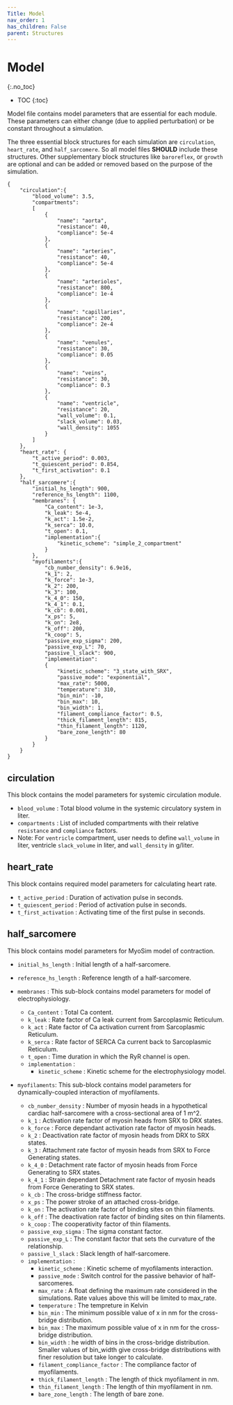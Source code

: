 ```yaml
---
Title: Model
nav_order: 1
has_children: False
parent: Structures
---
```

# Model
{:.no_toc}

* TOC
{:toc}


Model file contains model parameters that are essential for each  module. These parameters can either change (due to applied perturbation) or be constant throughout a simulation.

The three essential block structures for each simulation are `circulation`, `heart_rate`, and `half_sarcomere`. So all model files **SHOULD** include these structures. Other supplementary block structures like `baroreflex`, or `growth` are optional and can be added or removed based on the purpose of the simulation.

````
{
    "circulation":{
        "blood_volume": 3.5,
        "compartments":
        [
            {
                "name": "aorta",
                "resistance": 40,
                "compliance": 5e-4
            },
            {
                "name": "arteries",
                "resistance": 40,
                "compliance": 5e-4
            },
            {
                "name": "arterioles",
                "resistance": 800,
                "compliance": 1e-4
            },
            {
                "name": "capillaries",
                "resistance": 200,
                "compliance": 2e-4
            },
            {
                "name": "venules",
                "resistance": 30,
                "compliance": 0.05
            },
            {
                "name": "veins",
                "resistance": 30,
                "compliance": 0.3
            },
            {
                "name": "ventricle",
                "resistance": 20,
                "wall_volume": 0.1,
                "slack_volume": 0.03,
                "wall_density": 1055
            }
        ]
    },
    "heart_rate": {
        "t_active_period": 0.003,
        "t_quiescent_period": 0.854,
        "t_first_activation": 0.1
    },
    "half_sarcomere":{
        "initial_hs_length": 900,
        "reference_hs_length": 1100,
        "membranes": {
            "Ca_content": 1e-3,
            "k_leak": 5e-4,
            "k_act": 1.5e-2,
            "k_serca": 10.0,
            "t_open": 0.1,
            "implementation":{
                "kinetic_scheme": "simple_2_compartment"
            }
        },
        "myofilaments":{
            "cb_number_density": 6.9e16,
            "k_1": 2,
            "k_force": 1e-3,
            "k_2": 200,
            "k_3": 100,
            "k_4_0": 150,
            "k_4_1": 0.1,
            "k_cb": 0.001,
            "x_ps": 5,
            "k_on": 2e8,
            "k_off": 200,
            "k_coop": 5,
            "passive_exp_sigma": 200,
            "passive_exp_L": 70,
            "passive_l_slack": 900,
            "implementation":
            {
                "kinetic_scheme": "3_state_with_SRX",
                "passive_mode": "exponential",
                "max_rate": 5000,
                "temperature": 310,
                "bin_min": -10,
                "bin_max": 10,
                "bin_width": 1,
                "filament_compliance_factor": 0.5,
                "thick_filament_length": 815,
                "thin_filament_length": 1120,
                "bare_zone_length": 80
            }
        }
    }
}
````


## circulation

This block contains the model parameters for systemic circulation module.
- `blood_volume` : Total blood volume in the systemic circulatory system in liter.
- `compartments` : List of included compartments with their relative `resistance` and `compliance` factors.
- Note: For `ventricle` compartment, user needs to define `wall_volume` in liter, ventricle `slack_volume` in liter, and `wall_density` in g/liter.

## heart_rate
This block contains required model parameters for calculating heart rate.
- `t_active_period` : Duration of activation pulse in seconds.
- `t_quiescent_period` : Period of activation pulse in seconds.
- `t_first_activation` : Activating time of the first pulse in seconds.

## half_sarcomere
This block contains model parameters for MyoSim model of contraction.
- `initial_hs_length` : Initial length of a half-sarcomere.
- `reference_hs_length` : Reference length of a half-sarcomere.
- `membranes` : This sub-block contains model parameters for model of electrophysiology.
    -  `Ca_content` : Total Ca content.
    -  `k_leak` : Rate factor of Ca leak current from Sarcoplasmic Reticulum.
    -  `k_act` : Rate factor of Ca activation current from Sarcoplasmic Reticulum.
    -  `k_serca` : Rate factor of SERCA Ca current back to Sarcoplasmic Reticulum.
    -  `t_open` : Time duration in which the RyR channel is open.
    -  `implementation` :
        -  `kinetic_scheme` : Kinetic scheme for the electrophysiology model.

- `myofilaments`: This sub-block contains model parameters for dynamically-coupled interaction of myofilaments.
    - `cb_number_density` : Number of myosin heads in a hypothetical cardiac half-sarcomere with a cross-sectional area of 1 m^2.
    - `k_1` : Activation rate factor of myosin heads from SRX to DRX states.
    - `k_force` : Force dependant activation rate factor of myosin heads.
    - `k_2` : Deactivation rate factor of myosin heads from DRX to SRX states.
    - `k_3` : Attachment rate factor of myosin heads from SRX to Force Generating states.
    - `k_4_0` : Detachment rate factor of myosin heads from Force Generating to SRX states.
    - `k_4_1` : Strain dependant Detachment rate factor of myosin heads from Force Generating to SRX states.
    - `k_cb` : The cross-bridge stiffness factor.
    - `x_ps` : The power stroke of an attached cross-bridge.
    - `k_on` : The activation rate factor of binding sites on thin filaments.
    - `k_off` : The deactivation rate factor of binding sites on thin filaments.
    - `k_coop` : The cooperativity factor of thin filaments.
    - `passive_exp_sigma` : The sigma constant factor.
    - `passive_exp_L` : The constant factor that sets the curvature of the relationship.
    - `passive_l_slack` : Slack length of half-sarcomere.
    - `implementation` :
        - `kinetic_scheme` : Kinetic scheme of myofilaments interaction.
        - `passive_mode` : Switch control for the passive behavior of half-sarcomeres.
        - `max_rate` : A float defining the maximum rate considered in the simulations. Rate values above this will be limited to max_rate.
        - `temperature` : The tempreture in Kelvin
        - `bin_min` : The minimum possible value of x in nm for the cross-bridge distribution.
        - `bin_max` : The maximum possible value of x in nm for the cross-bridge distribution.
        - `bin_width` : he width of bins in the cross-bridge distribution. Smaller values of bin_width give cross-bridge distributions with finer resolution but take longer to calculate.
        - `filament_compliance_factor` : The compliance factor of myofilaments.
        - `thick_filament_length` : The length of thick myofilament in nm.
        - `thin_filament_length` : The length of thin myofilament in nm.
        - `bare_zone_length` :  The length of bare zone.
